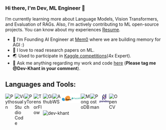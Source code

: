 ### Hi there, I'm Dev, ML Engineer 👋

I’m currently learning more about Language Models, Vision Transformers, and Evaluation of RAGs. Also, I'm actively contributing to ML open-source projects. You can know about my experiences [Resume](https://drive.google.com/file/d/1kNZKvTkUIB_oyO4sjdp00OkRnBABOUkq/view?usp=sharing).


- 🔭 I’m Founding AI Engineer at [Mem0](https://github.com/mem0ai) where we are building memory for AGI :)
- 🌱 I love to read research papers on ML.
- 🌏 Used to participate in [Kaggle competitions](https://www.kaggle.com/devkhant24)(4x Expert).
- 💬 Ask me anything regarding my work and code [here](https://github.com/Dev-Khant/Dev-Khant/issues) (**Please tag me @Dev-Khant in your comment**).


## Languages and Tools:
<img align="left" alt="Python" width="30px" src="https://www.vectorlogo.zone/logos/python/python-icon.svg" />
<img align="left" alt="Visual Studio Code" width="30px" src="https://www.vectorlogo.zone/logos/visualstudio_code/visualstudio_code-icon.svg" />
<img align="left" alt="PyTorch" width="30px" src="https://www.vectorlogo.zone/logos/pytorch/pytorch-icon.svg" />
<img align="left" alt="TensorFlow" width="30px" src="https://www.vectorlogo.zone/logos/tensorflow/tensorflow-icon.svg" />
<img align="left" alt="Github" width="30px" src="https://www.vectorlogo.zone/logos/github/github-tile.svg" />
<img align="left" alt="AWS" width="30px" src="https://www.vectorlogo.zone/logos/amazon_aws/amazon_aws-icon.svg" />

<img align="left" alt="Scikit-learn" width="30px" src="https://github.com/devicons/devicon/blob/master/icons/scikitlearn/scikitlearn-original.svg" />
<img align="left" alt="FastAPI" width="30px" src="https://github.com/devicons/devicon/blob/master/icons/fastapi/fastapi-plain-wordmark.svg" />
<img align="left" alt="MongoDB" width="30px" src="https://www.vectorlogo.zone/logos/mongodb/mongodb-icon.svg" />
<img align="left" alt="Postman" width="30px" src="https://www.vectorlogo.zone/logos/getpostman/getpostman-icon.svg" />
<img align="left" alt="Pandas" width="30px" src="https://github.com/devicons/devicon/blob/master/icons/pandas/pandas-original-wordmark.svg" />
<img align="left" alt="OpenCV" width="30px" src="https://www.vectorlogo.zone/logos/opencv/opencv-icon.svg" />

<br />
<br />
<br />

<img align="center" src="https://github-readme-stats.vercel.app/api?username=dev-khant&show_icons=true&locale=en" alt="dev-khant" />
